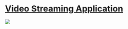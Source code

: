 # <a href="https://video-streamer.onrender.com/" >Video Streaming Application</a>

![](https://github.com/b0n21en5/Video_Streamer/blob/main/o.gif)
